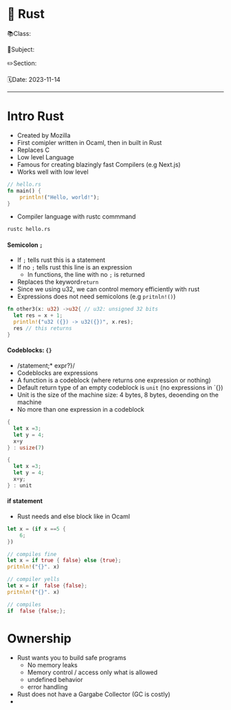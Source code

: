 # 🦀 Rust

📚Class: 

📘Subject: <a href="https://github.com/lamula21/cheat-sheets/blob/main/"></a>

✏️Section: 

🗓️Date: 2023-11-14

---

# Intro Rust

- Created by Mozilla 
- First comipler written in Ocaml, then in built in Rust
- Replaces C
- Low level Language
- Famous for creating blazingly fast Compilers (e.g Next.js)
- Works well with low level

```rust
// hello.rs
fn main() {
	println!("Hello, world!");
}
```

- Compiler language with rustc commmand
```bash
rustc hello.rs
```

#### Semicolon `;`
- If `;` tells rust this is a statement
- If no `;` tells rust this line is an expression
	- In functions, the line with no `;` is returned
- Replaces the keyword`return`
- Since we using u32, we can control memory efficiently with rust
- Expressions does not need semicolons (e.g `pritnln!()`)
```rust
fn other3(x: u32) ->u32{ // u32: unsigned 32 bits
  let res = x + 1;
  println!("u32 ({}) -> u32({})", x.res);
  res // this returns
}
```

#### Codeblocks: `{}`
- /statement;* expr?}/
- Codeblocks are expressions 
- A function is a codeblock (where returns one expression or nothing)
- Default return type of  an empty codeblock is `unit` (no expressions in `{})
- Unit is the size of the machine size: 4 bytes, 8 bytes, deoending on the machine
- No more than one expression in a codeblock

```rust
{
  let x =3;
  let y = 4;
  x+y
} : usize(7)
```

```rust
{
  let x =3;
  let y = 4;
  x+y;
} : unit
```


#### if statement
- Rust needs and else block like in Ocaml

```rust
let x = (if x ==5 {
	6;
})
```

```rust
// compiles fine
let x = if true { false} else {true};
pritnln!("{}". x)
```

```rust
// compiler yells
let x = if  false {false};
pritnln!("{}". x)
```

```rust
// compiles
if  false {false;};
```

# Ownership

- Rust wants you to build safe programs
	- No memory leaks
	- Memory control / access only what is allowed
	- undefined behavior
	- error handling
- Rust does not have a Gargabe Collector (GC is costly)
- 